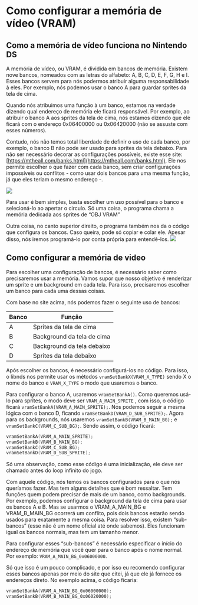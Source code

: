# Como configurar a memória de vídeo (VRAM)

## Como a memória de vídeo funciona no Nintendo DS
A memória de vídeo, ou VRAM,  é dividida em bancos de memória. Existem nove bancos, nomeados com as letras do alfabeto: A, B, C, D, E, F, G, H e I. Esses bancos servem para nós podermos atribuir alguma responsabilidade à eles. Por exemplo, nós podemos usar o banco A para guardar sprites da tela de cima.

Quando nós atribuimos uma função à um banco, estamos na verdade dizendo qual endereço de memória ele ficará responsável. Por exemplo, ao atribuir o banco A aos sprites da tela de cima, nós estamos dizendo que ele ficará com o endereço 0x06400000 ou 0x06420000 (não se assuste com esses números).

Contudo, nós não temos total liberdade de definir o uso de cada banco, por exemplo, o banco B não pode ser usado para sprites da tela debaixo. Para não ser necessário decorar as configurações possíveis, existe esse site: [https://mtheall.com/banks.html](https://mtheall.com/banks.html). Ele nos permite escolher o que fazer com cada banco, sem criar configurações impossíveis ou conflitos - como usar dois bancos para uma mesma função, já que eles teriam o mesmo endereço -. 

![](VRAMSitePrint.png)

Para usar é bem simples, basta escolher um uso possível para o banco e selecioná-lo ao apertar o circulo. Só uma coisa, o programa chama a memória dedicada aos sprites de “OBJ VRAM”

Outra coisa, no canto superior direito, o programa também nos da o código que configura os bancos. Caso queira, pode só copiar e colar ele. Apesar disso, nós iremos programá-lo por conta própria para entendê-los.
![](PrintWithVRAMCodeSelected.jpg)
## Como configurar a memória de video
Para escolher uma configuração de bancos, é necessário saber como precisaremos usar a memória. Vamos supor que nosso objetivo é renderizar um sprite e um background em cada tela. Para isso, precisaremos escolher um banco para cada uma dessas coisas. 

Com base no site acima, nós podemos fazer o seguinte uso de bancos:

|**Banco**|**Função**|
|---|---|
|A|Sprites da tela de cima|
|B|Background da tela de cima|
|C|Background da tela debaixo|
|D|Sprites da tela debaixo|

Após escolher os bancos, é necessário configurá-los no código. Para isso, o libnds nos permite usar os métodos `vramSetBankX(VRAM_X_TYPE)` sendo X o nome do banco e `VRAM_X_TYPE` o modo que usaremos o banco. 

Para configurar o banco A, usaremos `vramSetBankA()`. Como queremos usá-lo para sprites, o modo deve ser `VRAM_A_MAIN_SPRITE` , com isso, o código ficará `vramSetBankA(VRAM_A_MAIN_SPRITE);`. Nós podemos seguir a mesma lógica com o banco D, ficando `vramSetBankD(VRAM_D_SUB_SPRITE);`. Agora para os backgrounds, nós usaremos `vramSetBankB(VRAM_B_MAIN_BG);` e `vramSetBankC(VRAM_C_SUB_BG);`. Sendo assim, o código ficará:
```C++
vramSetBankA(VRAM_A_MAIN_SPRITE);
vramSetBankB(VRAM_B_MAIN_BG);
vramSetBankC(VRAM_C_SUB_BG);
vramSetBankD(VRAM_D_SUB_SPRITE);
```
Só uma observação, como esse código é uma inicialização, ele deve ser chamado antes do loop infinito do jogo.

Com aquele código, nós temos os bancos configurados para o que nós queríamos fazer. Mas tem alguns detalhes que é bom ressaltar. Tem funções quem podem precisar de mais de um banco, como backgrounds. Por exemplo, podemos configurar o background da tela de cima para usar os bancos A e B. Mas se usarmos o VRAM_A_MAIN_BG e VRAM_B_MAIN_BG ocorrerá um conflito, pois dois bancos estarão sendo usados para exatamente a mesma coisa. Para resolver isso, existem “sub-bancos” (esse não é um nome oficial até onde sabemos). Eles funcionam igual os bancos normais, mas tem um tamanho menor.

Para configurar esses “sub-bancos” é necessário especificar o início do endereço de memória que você quer para o banco após o nome normal. Por exemplo: `VRAM_A_MAIN_BG_0x06000000`. 

Só que isso é um pouco complicado, e por isso eu recomendo configurar esses bancos apenas por meio do  site que citei, já que ele já fornece os endereços direto. No exemplo acima, o código ficaria:
```C++
vramSetBankA(VRAM_A_MAIN_BG_0x06000000);  
vramSetBankB(VRAM_B_MAIN_BG_0x06020000);
```
